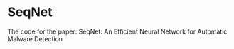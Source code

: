 # SeqNet
The code for the paper: SeqNet: An Efficient Neural Network for Automatic Malware Detection
